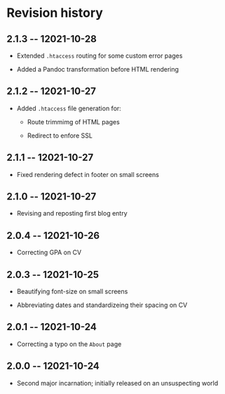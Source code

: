 # Revision history


## 2.1.3 -- 12021-10-28

  * Extended `.htaccess` routing for some custom error pages

  * Added a Pandoc transformation before HTML rendering


## 2.1.2 -- 12021-10-27

  * Added `.htaccess` file generation for:

    - Route trimmimg of HTML pages

    - Redirect to enfore SSL


## 2.1.1 -- 12021-10-27

  * Fixed rendering defect in footer on small screens


## 2.1.0 -- 12021-10-27

  * Revising and reposting first blog entry


## 2.0.4 -- 12021-10-26

  * Correcting GPA on CV


## 2.0.3 -- 12021-10-25

  * Beautifying font-size on small screens

  * Abbreviating dates and standardizeing their spacing on CV


## 2.0.1 -- 12021-10-24

  * Correcting a typo on the `About` page


## 2.0.0 -- 12021-10-24

  * Second major incarnation; initially released on an unsuspecting world
